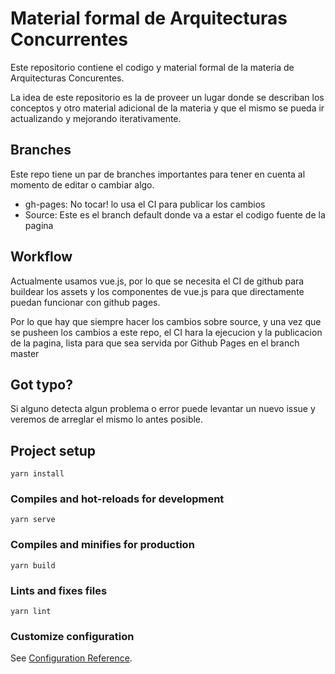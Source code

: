 # Material formal de Arquitecturas Concurrentes

Este repositorio contiene el codigo y material formal de la materia de Arquitecturas Concurentes.

La idea de este repositorio es la de proveer un lugar donde se describan los conceptos y otro material adicional de la materia y que el mismo se pueda ir actualizando y mejorando iterativamente.

## Branches

Este repo tiene un par de branches importantes para tener en cuenta al momento de editar o cambiar algo.

- gh-pages: No tocar! lo usa el CI para publicar los cambios
- Source: Este es el branch default donde va a estar el codigo fuente de la pagina


## Workflow

Actualmente usamos vue.js, por lo que se necesita el CI de github para buildear los assets y los componentes de vue.js para que directamente puedan funcionar con github pages.

Por lo que hay que siempre hacer los cambios sobre source, y una vez que se pusheen los cambios a este repo, el CI hara la ejecucion y la publicacion de la pagina, lista para que sea servida por Github Pages en el branch master

## Got typo?

Si alguno detecta algun problema o error puede levantar un nuevo issue y veremos de arreglar el mismo lo antes posible.

## Project setup
```
yarn install
```

### Compiles and hot-reloads for development
```
yarn serve
```

### Compiles and minifies for production
```
yarn build
```

### Lints and fixes files
```
yarn lint
```

### Customize configuration
See [Configuration Reference](https://cli.vuejs.org/config/).






